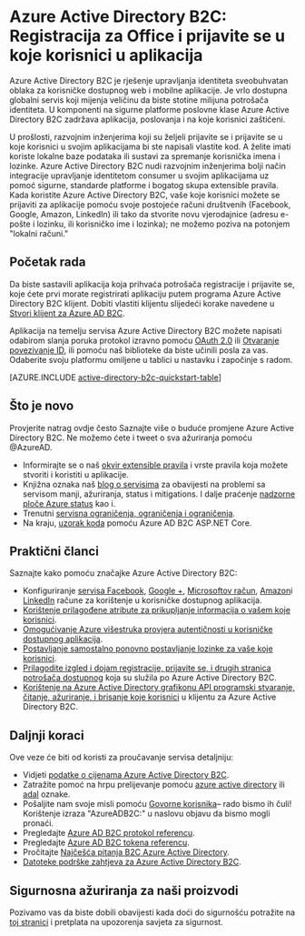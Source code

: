<properties
    pageTitle="B2C Azure Active Directory: Pregled | Microsoft Azure"
    description="Razvoj aplikacija za korisničke dostupnog pomoću Azure Active Directory B2C"
    services="active-directory-b2c"
    documentationCenter=""
    authors="swkrish"
    manager="mbaldwin"
    editor="bryanla"/>

<tags
    ms.service="active-directory-b2c"
    ms.workload="identity"
    ms.tgt_pltfrm="na"
    ms.devlang="na"
    ms.topic="hero-article"
    ms.date="07/24/2016"
    ms.author="swkrish"/>

# <a name="azure-active-directory-b2c-sign-up-and-sign-in-consumers-in-your-applications"></a>Azure Active Directory B2C: Registracija za Office i prijavite se u koje korisnici u aplikacija

Azure Active Directory B2C je rješenje upravljanja identiteta sveobuhvatan oblaka za korisničke dostupnog web i mobilne aplikacije. Je vrlo dostupna globalni servis koji mijenja veličinu da biste stotine milijuna potrošača identiteta. U komponenti na sigurne platforme poslovne klase Azure Active Directory B2C zadržava aplikacija, poslovanja i na koje korisnici zaštićeni.

U prošlosti, razvojnim inženjerima koji su željeli prijavite se i prijavite se u koje korisnici u svojim aplikacijama bi ste napisali vlastite kod. A želite imati koriste lokalne baze podataka ili sustavi za spremanje korisnička imena i lozinke. Azure Active Directory B2C nudi razvojnim inženjerima bolji način integracije upravljanje identitetom consumer u svojim aplikacijama uz pomoć sigurne, standarde platforme i bogatog skupa extensible pravila. Kada koristite Azure Active Directory B2C, vaše koje korisnici možete se prijaviti za aplikacije pomoću svoje postojeće računi društvenih (Facebook, Google, Amazon, LinkedIn) ili tako da stvorite novu vjerodajnice (adresu e-pošte i lozinku, ili korisničko ime i lozinka); ne možemo poziva na potonjem "lokalni računi."

## <a name="get-started"></a>Početak rada

Da biste sastavili aplikacija koja prihvaća potrošača registracije i prijavite se, koje ćete prvi morate registrirati aplikaciju putem programa Azure Active Directory B2C klijent. Dobiti vlastiti klijentu slijedeći korake navedene u [Stvori klijent za Azure AD B2C](active-directory-b2c-get-started.md).

Aplikacija na temelju servisa Azure Active Directory B2C možete napisati odabirom slanja poruka protokol izravno pomoću [OAuth 2.0](active-directory-b2c-reference-protocols.md#oauth2-authorization-code-flow) ili [Otvaranje povezivanje ID](active-directory-b2c-reference-protocols.md#openid-connect-sign-in-flow), ili pomoću naš biblioteke da biste učinili posla za vas. Odaberite svoju platformu omiljene u tablici u nastavku i započinje s radom.

[AZURE.INCLUDE [active-directory-b2c-quickstart-table](../../includes/active-directory-b2c-quickstart-table.md)]

## <a name="whats-new"></a>Što je novo

Provjerite natrag ovdje često Saznajte više o buduće promjene Azure Active Directory B2C. Ne možemo ćete i tweet o sva ažuriranja pomoću @AzureAD.

- Informirajte se o naš [okvir extensible pravila](active-directory-b2c-reference-policies.md) i vrste pravila koja možete stvoriti i koristiti u aplikacije.
- Knjižna oznaka naš [blog o servisima](https://blogs.msdn.microsoft.com/azureadb2c/) za obavijesti na problemi sa servisom manji, ažuriranja, status i mitigations. I dalje praćenje [nadzorne ploče Azure status](https://azure.microsoft.com/status/) kao i.
- Trenutni [servisna ograničenja, ograničenja i ograničenja](active-directory-b2c-limitations.md).
- Na kraju, [uzorak koda](https://github.com/Azure-Samples/active-directory-dotnet-webapp-openidconnect-aspnetcore-b2c) pomoću Azure AD B2C ASP.NET Core.

## <a name="how-to-articles"></a>Praktični članci

Saznajte kako pomoću značajke Azure Active Directory B2C:

- Konfiguriranje [servisa Facebook](active-directory-b2c-setup-fb-app.md), [Google +](active-directory-b2c-setup-goog-app.md), [Microsoftov račun](active-directory-b2c-setup-msa-app.md), [Amazon](active-directory-b2c-setup-amzn-app.md)i [LinkedIn](active-directory-b2c-setup-li-app.md) račune za korištenje u korisničke dostupnog aplikacija.
- [Korištenje prilagođene atribute za prikupljanje informacija o vašem koje korisnici](active-directory-b2c-reference-custom-attr.md).
- [Omogućivanje Azure višestruka provjera autentičnosti u korisničke dostupnog aplikacija](active-directory-b2c-reference-mfa.md).
- [Postavljanje samostalno ponovno postavljanje lozinke za vaše koje korisnici](active-directory-b2c-reference-sspr.md).
- [Prilagodite izgled i dojam registracije, prijavite se, i drugih stranica potrošača dostupnog](active-directory-b2c-reference-ui-customization.md) koja su služila po Azure Active Directory B2C.
- [Korištenje na Azure Active Directory grafikonu API programski stvaranje, čitanje, ažuriranje, i brisanje koje korisnici](active-directory-b2c-devquickstarts-graph-dotnet.md) u klijentu za Azure Active Directory B2C.

## <a name="next-steps"></a>Daljnji koraci

Ove veze će biti od koristi za proučavanje servisa detaljniju:

- Vidjeti [podatke o cijenama Azure Active Directory B2C](https://azure.microsoft.com/pricing/details/active-directory-b2c/).
- Zatražite pomoć na hrpu prelijevanje pomoću [azure active directory](http://stackoverflow.com/questions/tagged/azure-active-directory) ili [adal](http://stackoverflow.com/questions/tagged/adal) oznake.
- Pošaljite nam svoje misli pomoću [Govorne korisnika](https://feedback.azure.com/forums/169401-azure-active-directory/)– rado bismo ih čuli! Korištenje izraza "AzureADB2C:" u naslovu objavu da bismo mogli pronaći.
- Pregledajte [Azure AD B2C protokol referencu](active-directory-b2c-reference-protocols.md).
- Pregledajte [Azure AD B2C tokena referencu](active-directory-b2c-reference-tokens.md).
- Pročitajte [Najčešća pitanja B2C Azure Active Directory](active-directory-b2c-faqs.md).
- [Datoteke podrške zahtjeva za Azure Active Directory B2C](active-directory-b2c-support.md).

## <a name="get-security-updates-for-our-products"></a>Sigurnosna ažuriranja za naši proizvodi

Pozivamo vas da biste dobili obavijesti kada doći do sigurnošću potražite na [toj stranici](https://technet.microsoft.com/security/dd252948) i pretplata na upozorenja savjeta za sigurnost.
